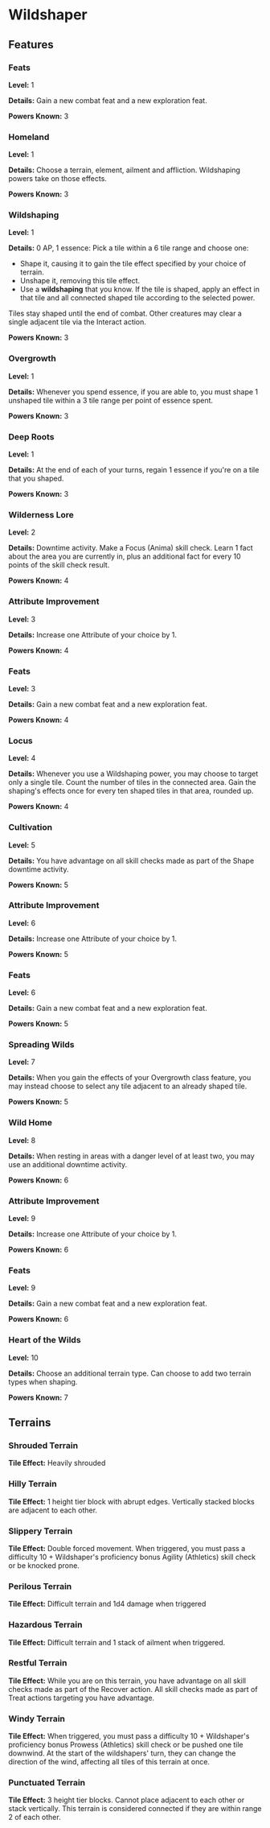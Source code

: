 # Wildshaper

## Features

### Feats

**Level:** 1

**Details:** Gain a new combat feat and a new exploration feat.

**Powers Known:** 3

### Homeland

**Level:** 1

**Details:** Choose a terrain, element, ailment and affliction. Wildshaping powers take on those effects.

**Powers Known:** 3

### Wildshaping

**Level:** 1

**Details:** 0 AP, 1 essence: Pick a tile within a 6 tile range and choose one:

- Shape it, causing it to gain the tile effect specified by your choice of terrain.
- Unshape it, removing this tile effect.
- Use a **wildshaping** that you know. If the tile is shaped, apply an effect in that tile and all connected shaped tile according to the selected power.

Tiles stay shaped until the end of combat. Other creatures may clear a single adjacent tile via the Interact action.

**Powers Known:** 3

### Overgrowth

**Level:** 1

**Details:** Whenever you spend essence, if you are able to, you must shape 1 unshaped tile within a 3 tile range per point of essence spent.

**Powers Known:** 3

### Deep Roots

**Level:** 1

**Details:** At the end of each of your turns, regain 1 essence if you're on a tile that you shaped.

**Powers Known:** 3

### Wilderness Lore

**Level:** 2

**Details:** Downtime activity. Make a Focus (Anima) skill check. Learn 1 fact about the area you are currently in, plus an additional fact for every 10 points of the skill check result.

**Powers Known:** 4

### Attribute Improvement

**Level:** 3

**Details:** Increase one Attribute of your choice by 1.

**Powers Known:** 4

### Feats

**Level:** 3

**Details:** Gain a new combat feat and a new exploration feat.

**Powers Known:** 4

### Locus

**Level:** 4

**Details:** Whenever you use a Wildshaping power, you may choose to target only a single tile. Count the number of tiles in the connected area. Gain the shaping's effects once for every ten shaped tiles in that area, rounded up.

**Powers Known:** 4

### Cultivation

**Level:** 5

**Details:** You have advantage on all skill checks made as part of the Shape downtime activity.

**Powers Known:** 5

### Attribute Improvement

**Level:** 6

**Details:** Increase one Attribute of your choice by 1.

**Powers Known:** 5

### Feats

**Level:** 6

**Details:** Gain a new combat feat and a new exploration feat.

**Powers Known:** 5

### Spreading Wilds

**Level:** 7

**Details:** When you gain the effects of your Overgrowth class feature, you may instead choose to select any tile adjacent to an already shaped tile.

**Powers Known:** 5

### Wild Home

**Level:** 8

**Details:** When resting in areas with a danger level of at least two, you may use an additional downtime activity.

**Powers Known:** 6

### Attribute Improvement

**Level:** 9

**Details:** Increase one Attribute of your choice by 1.

**Powers Known:** 6

### Feats

**Level:** 9

**Details:** Gain a new combat feat and a new exploration feat.

**Powers Known:** 6

### Heart of the Wilds

**Level:** 10

**Details:** Choose an additional terrain type. Can choose to add two terrain types when shaping.

**Powers Known:** 7

## Terrains

### Shrouded Terrain

**Tile Effect:** Heavily shrouded

### Hilly Terrain

**Tile Effect:** 1 height tier block with abrupt edges. Vertically stacked blocks are adjacent to each other.

### Slippery Terrain

**Tile Effect:** Double forced movement. When triggered, you must pass a difficulty 10 + Wildshaper's proficiency bonus Agility (Athletics) skill check or be knocked prone.

### Perilous Terrain

**Tile Effect:** Difficult terrain and 1d4 damage when triggered

### Hazardous Terrain

**Tile Effect:** Difficult terrain and 1 stack of ailment when triggered.

### Restful Terrain

**Tile Effect:** While you are on this terrain, you have advantage on all skill checks made as part of the Recover action. All skill checks made as part of Treat actions targeting you have advantage.

### Windy Terrain

**Tile Effect:** When triggered, you must pass a difficulty 10 + Wildshaper's proficiency bonus Prowess (Athletics) skill check or be pushed one tile downwind. At the start of the wildshapers' turn, they can change the direction of the wind, affecting all tiles of this terrain at once.

### Punctuated Terrain

**Tile Effect:** 3 height tier blocks. Cannot place adjacent to each other or stack vertically. This terrain is considered connected if they are within range 2 of each other.
